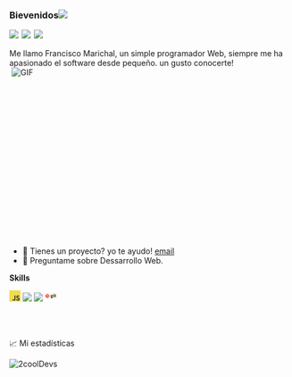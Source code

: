 ### Bievenidos<img src="https://media.giphy.com/media/hvRJCLFzcasrR4ia7z/giphy.gif" width="25px">
<a href="https://stackoverflow.com/users/16691311/2cooldevs">
  <img align="left" width="22px" src="https://www.shareicon.net/data/2015/08/30/93317_stackoverflow_512x512.png" />
</a>
<a href="https://codesandbox.io/u/2cooldevs">
  <img align="left"  width="22px" src="https://img.stackshare.io/service/7434/Screen_20Shot_202017-08-11_20at_205.55.05_20AM.png" />
</a>

<a href="https://www.linkedin.com/in/francisco-alberto-marichal-6a6590228/">
  <img align="left"  width="22px" src="https://raw.githubusercontent.com/peterthehan/peterthehan/master/assets/linkedin.svg" />
</a>

<br />
<br />
Me llamo Francisco Marichal, un simple programador Web, siempre me ha apasionado el software desde pequeño. un gusto conocerte!



  <img align="right" alt="GIF" src="https://www.sayyadimran.com/wp-content/uploads/2021/02/senior-front-end-developer-openings-1.gif" width="500" height="320" />
  
- 💼 Tienes un proyecto? yo te ayudo! [email](mailto:franciscomarichal99@gmail.com)
- 💬 Preguntame sobre Dessarrollo Web.

**Skills**  

<code><img height="20" src="https://raw.githubusercontent.com/github/explore/80688e429a7d4ef2fca1e82350fe8e3517d3494d/topics/javascript/javascript.png"></code>
<code><img height="20" src="https://upload.wikimedia.org/wikipedia/commons/thumb/c/cf/Angular_full_color_logo.svg/1200px-Angular_full_color_logo.svg.png"></code>
<code><img height="20" src="https://upload.wikimedia.org/wikipedia/commons/4/4c/Typescript_logo_2020.svg"></code>
<code><img height="20" src="https://raw.githubusercontent.com/github/explore/80688e429a7d4ef2fca1e82350fe8e3517d3494d/topics/git/git.png"></code>


<br />
<br />

📈 Mi estadísticas
<p align="left"> <img src="https://github-readme-stats.vercel.app/api?username=2coolDevs&show_icons=true&theme=gotham" alt="2coolDevs" />





